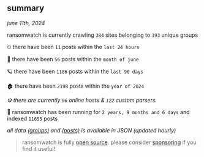 
## summary
_june 11th, 2024_

ransomwatch is currently crawling `384` sites belonging to `193` unique groups

⏲ there have been `11` posts within the `last 24 hours`

🦈 there have been `56` posts within the `month of june`

🪐 there have been `1186` posts within the `last 90 days`

🏚 there have been `2198` posts within the `year of 2024`

_⚙️ there are currently `96` online hosts & `122` custom parsers._

🦕 ransomwatch has been running for `2 years, 9 months and 6 days` and indexed `11655` posts

_all data  [(groups)](http://ransomwhat.telemetry.ltd/groups) and [(posts)](http://ransomwhat.telemetry.ltd/posts) is available in JSON (updated hourly)_

> ransomwatch is fully [open source](https://github.com/joshhighet/ransomwatch#ransomwatch--). please consider [sponsoring](https://github.com/sponsors/joshhighet) if you find it useful!
